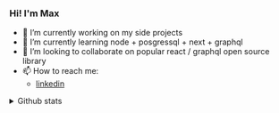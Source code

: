 ### Hi! I'm Max 

- 🔭 I’m currently working on my side projects
- 🌱 I’m currently learning node + posgressql + next + graphql
- 👯 I’m looking to collaborate on popular react / graphql open source library
- 📫 How to reach me:
  - [linkedin](https://www.linkedin.com/in/maksim-shchutsky-206000112/)
<!--
**maximsan/maximsan** is a ✨ _special_ ✨ repository because its `README.md` (this file) appears on your GitHub profile.

Here are some ideas to get you started:

- 🔭 I’m currently working on ...
- 🌱 I’m currently learning ...
- 👯 I’m looking to collaborate on ...
- 🤔 I’m looking for help with ...
- 💬 Ask me about ...
- 📫 How to reach me: ...
- 😄 Pronouns: ...
- ⚡ Fun fact: ...
-->

<details>
  <summary>Github stats</summary>
  <img alt="maximsan's github stats" src="https://github-readme-stats.vercel.app/api?username=maximsan&show_icons=true&theme=prussian"/>
</details


